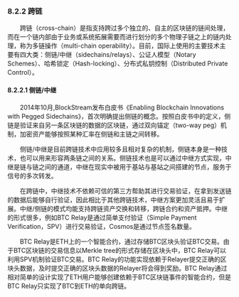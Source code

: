 ### 8.2.2 跨链
&emsp;&emsp;跨链（cross-chain）是指支持跨过多个独立的、自主的区块链的链间处理，而在一个链内部由于业务或系统拓展需要而进行划分的多个物理子链之上的链内处理，称为多链操作（multi-chain operability）。目前，国际上使用的主要技术主要有四大类：侧链/中继（sidechains/relays）、公证人模型（Notary Schemes）、哈希锁定（Hash-locking）、分布式私钥控制（Distributed Private Control）。

#### 8.2.2.1 侧链/中继
&emsp;&emsp;2014年10月,BlockStream发布白皮书《Enabling Blockchain Innovations with Pegged Sidechains》，首次明确提出侧链的概念。按照白皮书中的定义，侧链是验证来自另一条区块链的数据的区块链，通过双向锚定（two-way peg）机制，加密资产能够按照某种汇率在侧链和主链之间转移。

&emsp;&emsp;侧链/中继是目前跨链技术中应用较多且相对复杂的机制，侧链本身是一种技术，也可以用来形容两条链之间的关系。侧链技术也是可以通过中继方式实现，中继是链与链之间的通道，中继在现实中被用于基站与基站之间搭建的节点，服务于信号的多次转发。

&emsp;&emsp;在跨链中，中继技术不依赖可信的第三方帮助其进行交易验证，在拿到发送链的数据后能够自行验证，因此相比于其他跨链技术，中继方案更加灵活且易于扩展。中继/侧链的模式均能支持跨链资产交换和转移，跨链合约和资产抵押。中继的形式很多，例如BTC Relay是通过简单支付验证（Simple Payment Verification，SPV）进行交易验证，Cosmos是通过节点签名数量。

&emsp;&emsp;BTC Relay是ETH上的一个智能合约，通过存储BTC区块头验证BTC交易。由于BTC区块链的交易信息以Merkle tree的形式存储在区块头中，BTC Relay可以利用SPV机制验证BTC交易。BTC Relay的功能实现依赖于Relayer提交正确的区块头数据，及时提交正确的区块头数据的Relayer将会得到奖励。BTC Relay通过相对简单的设计实现了ETH用户能够创建依赖于BTC区块链事件的智能合约，但是BTC Relay只实现了BTC到ETH的单向跨链。

